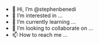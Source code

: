 - 👋 Hi, I’m @stephenbenedi
- 👀 I’m interested in ...
- 🌱 I’m currently learning ...
- 💞️ I’m looking to collaborate on ...
- 📫 How to reach me ...

<!---
stephenbenedi/stephenbenedi is a ✨ special ✨ repository because its `README.md` (this file) appears on your GitHub profile.
You can click the Preview link to take a look at your changes.
--->
